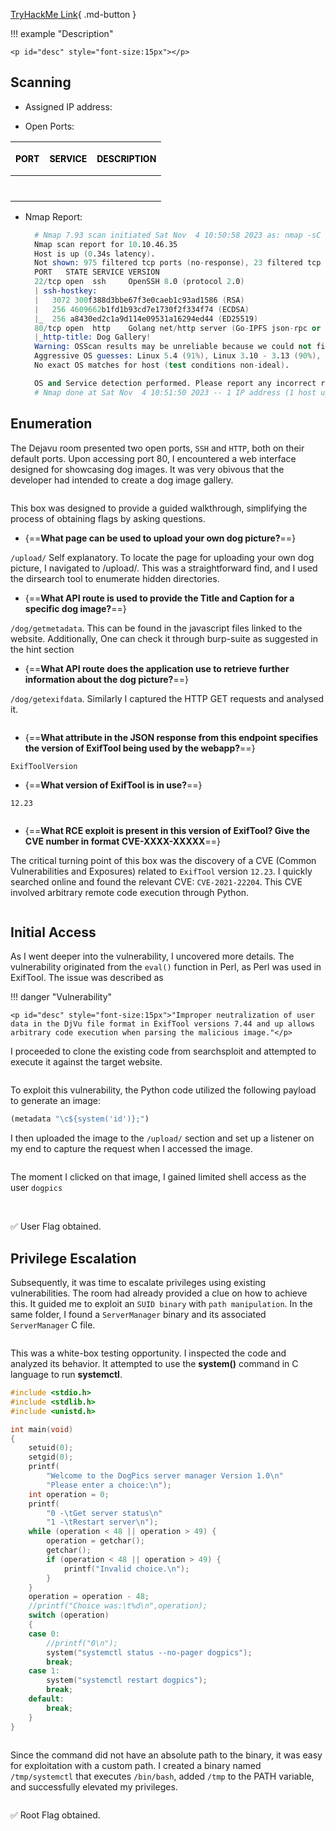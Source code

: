 
[TryHackMe Link](https://tryhackme.com/room/dejavu){ .md-button }

!!! example "Description"

    <p id="desc" style="font-size:15px"></p>

## <b>Scanning</b>

* Assigned IP address: &nbsp; <b id="ip" style="color:purple"></b>
  
* Open Ports: 

| <p style="font-size:14px; color: black">PORT</p>      | <p style="font-size:14px; color: black">SERVICE</p> |  <p style="font-size:14px; color: black">DESCRIPTION                          |
| :---------: | :---------: | :----------------------------------: |
| <p id="p1" style="font-size:14px; color: purple"></p>      | <p id="s1" style="font-size:14px; color: purple"></p>  |<p id="d1" style="font-size:14px; color: purple"></p>   |
| <p id="p2" style="font-size:14px;  color: purple"></p>     | <p id="s2" style="font-size:14px; color: purple"></p>  |<p id="d2" style="font-size:14px; color: purple"></p> |


* Nmap Report:
  ```s linenums="1" hl_lines="6 11"
    # Nmap 7.93 scan initiated Sat Nov  4 10:50:58 2023 as: nmap -sC -sV -O -oN nmap.sh 10.10.46.35
    Nmap scan report for 10.10.46.35
    Host is up (0.34s latency).
    Not shown: 975 filtered tcp ports (no-response), 23 filtered tcp ports (admin-prohibited)
    PORT   STATE SERVICE VERSION
    22/tcp open  ssh     OpenSSH 8.0 (protocol 2.0)
    | ssh-hostkey: 
    |   3072 300f388d3bbe67f3e0caeb1c93ad1586 (RSA)
    |   256 4609662b1fd1b93cd7e1730f2f334f74 (ECDSA)
    |_  256 a8430ed2c1a9d114e09531a16294ed44 (ED25519)
    80/tcp open  http    Golang net/http server (Go-IPFS json-rpc or InfluxDB API)
    |_http-title: Dog Gallery!
    Warning: OSScan results may be unreliable because we could not find at least 1 open and 1 closed port
    Aggressive OS guesses: Linux 5.4 (91%), Linux 3.10 - 3.13 (90%), Crestron XPanel control system (90%), ASUS RT-N56U WAP (Linux 3.4) (87%), Linux 3.1 (87%), Linux 3.16 (87%), Linux 3.2 (87%), HP P2000 G3 NAS device (87%), AXIS 210A or 211 Network Camera (Linux 2.6.17) (87%), Adtran 424RG FTTH gateway (86%)
    No exact OS matches for host (test conditions non-ideal).

    OS and Service detection performed. Please report any incorrect results at https://nmap.org/submit/ .
    # Nmap done at Sat Nov  4 10:51:50 2023 -- 1 IP address (1 host up) scanned in 52.43 seconds
  ```

## <b>Enumeration</b>

The Dejavu room presented two open ports, `SSH` and `HTTP`, both on their default ports. Upon accessing port 80, I encountered a web interface designed for showcasing dog images. It was very obivous that the developer had intended to create a dog image gallery. 

<img id="image1" />

This box was designed to provide a guided walkthrough, simplifying the process of obtaining flags by asking questions.

- {==**What page can be used to upload your own dog picture?**==}

```/upload/``` Self explanatory. To locate the page for uploading your own dog picture, I navigated to /upload/. This was a straightforward find, and I used the dirsearch tool to enumerate hidden directories.

- {==**What API route is used to provide the Title and Caption for a specific dog image?**==}

```/dog/getmetadata```. This can be found in the javascript files linked to the website. Additionally, One can check it through burp-suite as suggested in the hint section

- {==**What API route does the application use to retrieve further information about the dog picture?**==}

```/dog/getexifdata```. Similarly I captured the HTTP GET requests and analysed it.

<img id="image2" />

- {==**What attribute in the JSON response from this endpoint specifies the version of ExifTool being used by the webapp?**==}

```ExifToolVersion```

- {==**What version of ExifTool is in use?**==}

```12.23```

<img id="image3" />

- {==**What RCE exploit is present in this version of ExifTool? Give the CVE number in format CVE-XXXX-XXXXX**==}

The critical turning point of this box was the discovery of a CVE (Common Vulnerabilities and Exposures) related to `ExifTool` version `12.23`. I quickly searched online and found the relevant CVE: `CVE-2021-22204`. This CVE involved arbitrary remote code execution through Python.

<img id="image4" />

## <b>Initial Access</b>

As I went deeper into the vulnerability, I uncovered more details. The vulnerability originated from the `eval()` function in Perl, as Perl was used in ExifTool. The issue was described as 


!!! danger "Vulnerability"
    
    <p id="desc" style="font-size:15px">"Improper neutralization of user data in the DjVu file format in ExifTool versions 7.44 and up allows arbitrary code execution when parsing the malicious image."</p>

I proceeded to clone the existing code from searchsploit and attempted to execute it against the target website. 

<img id="image5" />

To exploit this vulnerability, the Python code utilized the following payload to generate an image:

```python
(metadata "\c${system('id')};")
```

I then uploaded the image to the `/upload/` section and set up a listener on my end to capture the request when I accessed the image. 

<img id="image6" />

The moment I clicked on that image, I gained limited shell access as the user `dogpics`

<img id="image7" />
<img id="image8" />

 ✅ User Flag obtained. 

## <b>Privilege Escalation</b>

Subsequently, it was time to escalate privileges using existing vulnerabilities. The room had already provided a clue on how to achieve this. It guided me to exploit an `SUID binary` with `path manipulation`. In the same folder, I found a `ServerManager` binary and its associated `ServerManager` C file. 

<img id="image9" />

This was a white-box testing opportunity. I inspected the code and analyzed its behavior. It attempted to use the **system()** command in C language to run **systemctl**. 

```c linenums="1" hl_lines="29 32"
#include <stdio.h>
#include <stdlib.h>
#include <unistd.h>

int main(void)
{   
    setuid(0);
    setgid(0);
    printf(
        "Welcome to the DogPics server manager Version 1.0\n"
        "Please enter a choice:\n");
    int operation = 0;
    printf(
        "0 -\tGet server status\n"
        "1 -\tRestart server\n");
    while (operation < 48 || operation > 49) {
        operation = getchar();
        getchar();
        if (operation < 48 || operation > 49) {
            printf("Invalid choice.\n");
        }
    }
    operation = operation - 48;
    //printf("Choice was:\t%d\n",operation);
    switch (operation)
    {
    case 0:
        //printf("0\n");
        system("systemctl status --no-pager dogpics");
        break;
    case 1:
        system("systemctl restart dogpics");
        break;
    default:
        break;
    }
}
```

<img id="image10" />

Since the command did not have an absolute path to the binary, it was easy for exploitation with a custom path. I created a binary named `/tmp/systemctl` that executes `/bin/bash`, added `/tmp` to the PATH variable, and successfully elevated my privileges.

<img id="image11" />

 ✅ Root Flag obtained.




<script>

// JSON object
const data = {
    "desc": "Exploit a recent code injection vulnerability to take over a website full of cute dog pictures!",
    "ip":  "10.10.46.35",
    "ports": "22/tcp,ssh,OpenSSH 8.0 (protocol 2.0);80/tcp,http,Golang net/http server (Go-IPFS json-rpc or InfluxDB API)",
    "difficulty":"medium",
    "id": "4"
}


function updateHTML() {

    const keys = Object.keys(data);
    const values = Object.values(data);

    for(var z=0; z < keys.length; z++){

        if(keys[z] === "ports"){
            const ports = data.ports.split(';');
            for(var i = 0; i < ports.length; i++){
                document.getElementById("p"+(i+1)).innerHTML = ports[i].split(',')[0].toUpperCase();
                document.getElementById("s"+(i+1)).innerHTML = ports[i].split(',')[1].toUpperCase();
                document.getElementById("d"+(i+1)).innerHTML = ports[i].split(',')[2];
            }
        }
        else{
            try{
            document.getElementById(keys[z]).innerHTML = values[z];
            }
            catch(error){
                console.log(values[z]);
            }
        }
    }

    // replace the values with your specific filenames and number of images and img tags
    const numImgTags = document.getElementsByTagName('img').length;

    for (let i = 1; i <= numImgTags; i++) {
    const imgTag = document.getElementById('image' + i);
        if (imgTag) {
            imgTag.src = '../images/'+data.difficulty[0]+data.id+'-image' + i + '.png';
        }
    }


}

updateHTML();
</script>